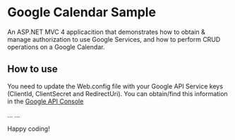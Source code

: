 Google Calendar Sample
======================

An ASP.NET MVC 4 applicacition that demonstrates how to obtain &amp; manage authorization to use Google Services, and how to perform CRUD operations on a Google Calendar.


## How to use

You need to update the Web.config file with your Google API Service keys (ClientId, ClientSecret and RedirectUri). You can obtain/find this information in the [Google API Console](https://code.google.com/apis/console) 

  <?xml version="1.0" encoding="utf-8"?>
  <configuration>
    ...
    <appSettings>
      ...
      <!-- GoogleAPI credentials -->
      <add key="ClientId" value="{CLIENT-ID}" />
      <add key="ClientSecret" value="{CLIENT-SECRETD}" />
      <add key="RedirectUri" value="{REDIRECT-URI}" />
    </appSettings>
    <system.web>

Happy coding!
